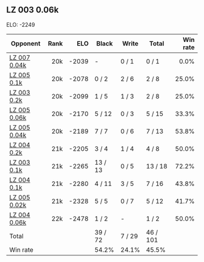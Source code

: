 ## LZ 003 0.06k ##

ELO: -2249

Opponent | Rank | ELO | Black | Write | Total | Win rate
---------|-----:|----:|-------|-------|-------|-------:
[LZ 007 0.04k](LZ%20007%200.04k.md) | 20k | -2039 | - | 0 / 1 | 0 / 1 | 0.0%
[LZ 005 0.1k](LZ%20005%200.1k.md) | 20k | -2078 | 0 / 2 | 2 / 6 | 2 / 8 | 25.0%
[LZ 003 0.2k](LZ%20003%200.2k.md) | 20k | -2099 | 1 / 5 | 1 / 3 | 2 / 8 | 25.0%
[LZ 005 0.06k](LZ%20005%200.06k.md) | 20k | -2170 | 5 / 12 | 0 / 3 | 5 / 15 | 33.3%
[LZ 005 0.04k](LZ%20005%200.04k.md) | 20k | -2189 | 7 / 7 | 0 / 6 | 7 / 13 | 53.8%
[LZ 004 0.2k](LZ%20004%200.2k.md) | 21k | -2205 | 3 / 4 | 1 / 4 | 4 / 8 | 50.0%
[LZ 003 0.1k](LZ%20003%200.1k.md) | 21k | -2265 | 13 / 13 | 0 / 5 | 13 / 18 | 72.2%
[LZ 004 0.1k](LZ%20004%200.1k.md) | 21k | -2280 | 4 / 11 | 3 / 5 | 7 / 16 | 43.8%
[LZ 005 0.02k](LZ%20005%200.02k.md) | 21k | -2328 | 5 / 5 | 0 / 7 | 5 / 12 | 41.7%
[LZ 004 0.06k](LZ%20004%200.06k.md) | 22k | -2478 | 1 / 2 | - | 1 / 2 | 50.0%
Total | | | 39 / 72 | 7 / 29 | 46 / 101 | 
Win rate| | | 54.2% | 24.1% | 45.5% | 
